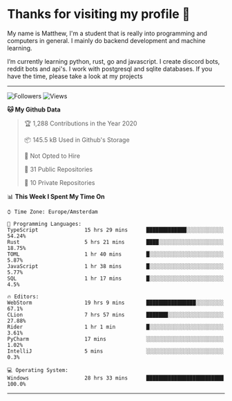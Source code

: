 # Thanks for visiting my profile 👋
My name is Matthew, I'm a student that is really into programming and computers in general. I mainly do backend development and machine learning.

I’m currently learning python, rust, go and javascript. I create discord bots, reddit bots and api's. I work with postgresql and sqlite databases. If you have the time, please take a look at my projects


---
![Followers](https://img.shields.io/github/followers/DankDumpster?style=social)
![Views](https://komarev.com/ghpvc/?username=DankDumpster&style=flat-square&color=green)
<!--START_SECTION:waka-->
**🐱 My Github Data** 

> 🏆 1,288 Contributions in the Year 2020
 > 
> 📦 145.5 kB Used in Github's Storage 
 > 
> 🚫 Not Opted to Hire
 > 
> 📜 31 Public Repositories 
 > 
> 🔑 10 Private Repositories  
 > 
📊 **This Week I Spent My Time On** 

```text
⌚︎ Time Zone: Europe/Amsterdam

💬 Programming Languages: 
TypeScript               15 hrs 29 mins      █████████████░░░░░░░░░░░░   54.24% 
Rust                     5 hrs 21 mins       ████░░░░░░░░░░░░░░░░░░░░░   18.75% 
TOML                     1 hr 40 mins        █░░░░░░░░░░░░░░░░░░░░░░░░   5.87% 
JavaScript               1 hr 38 mins        █░░░░░░░░░░░░░░░░░░░░░░░░   5.77% 
SQL                      1 hr 17 mins        █░░░░░░░░░░░░░░░░░░░░░░░░   4.5%

🔥 Editors: 
WebStorm                 19 hrs 9 mins       ████████████████░░░░░░░░░   67.1% 
CLion                    7 hrs 57 mins       ███████░░░░░░░░░░░░░░░░░░   27.88% 
Rider                    1 hr 1 min          █░░░░░░░░░░░░░░░░░░░░░░░░   3.61% 
PyCharm                  17 mins             ░░░░░░░░░░░░░░░░░░░░░░░░░   1.02% 
IntelliJ                 5 mins              ░░░░░░░░░░░░░░░░░░░░░░░░░   0.3%

💻 Operating System: 
Windows                  28 hrs 33 mins      █████████████████████████   100.0%

```


<!--END_SECTION:waka-->
-------
